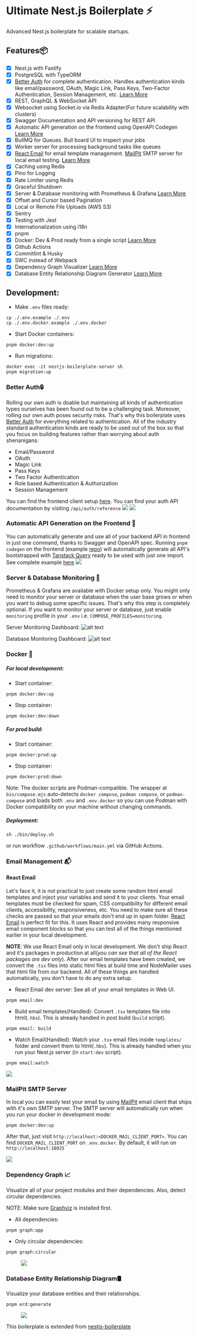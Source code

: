 # Ultimate Nest.js Boilerplate ⚡

Advanced Nest.js boilerplate for scalable startups.

## Features📦

- [x] Nest.js with Fastify
- [x] PostgreSQL with TypeORM
- [x] [Better Auth](https://www.better-auth.com/) for complete authentication. Handles authentication kinds like email/password, OAuth, Magic Link, Pass Keys, Two-Factor Authentication, Session Management, etc. [Learn More](#better-auth)
- [x] REST, GraphQL & WebSocket API
- [x] Websocket using Socket.io via Redis Adapter(For future scalability with clusters)
- [x] Swagger Documentation and API versioning for REST API
- [x] Automatic API generation on the frontend using OpenAPI Codegen [Learn More](#automatic-api-generation-on-the-frontend-)
- [x] BullMQ for Queues. Bull board UI to inspect your jobs
- [x] Worker server for processing background tasks like queues
- [x] [React Email](https://react.email/) for email template management. [MailPit](https://github.com/axllent/mailpit) SMTP server for local email testing. [Learn More](#email-management-)
- [x] Caching using Redis
- [x] Pino for Logging
- [x] Rate Limiter using Redis
- [x] Graceful Shutdown
- [x] Server & Database monitoring with Prometheus & Grafana [Learn More](#server--database-monitoring-)
- [x] Offset and Cursor based Pagination
- [x] Local or Remote File Uploads (AWS S3)
- [x] Sentry
- [x] Testing with Jest
- [x] Internationalization using i18n
- [x] pnpm
- [x] Docker: Dev & Prod ready from a single script [Learn More](#docker-)
- [x] Github Actions
- [x] Commitlint & Husky
- [x] SWC instead of Webpack
- [x] Dependency Graph Visualizer [Learn More](#dependency-graph-)
- [x] Database Entity Relationship Diagram Generator [Learn More](#database-entity-relationship-diagram️)

## Development:

- Make `.env` files ready:

```
cp ./.env.example ./.env
cp ./.env.docker.example ./.env.docker
```

- Start Docker containers:

```
pnpm docker:dev:up
```

- Run migrations:

```
docker exec -it nestjs-boilerplate-server sh
pnpm migration:up
```

### Better Auth🔒

Rolling our own auth is doable but maintaining all kinds of authentication types ourselves has been found out to be a challenging task. Moreover, rolling our own auth poses security risks. That's why this boilerplate uses [Better Auth](https://www.better-auth.com/) for everything related to authentication. All of the industry standard authentication kinds are ready to be used out of the box so that you focus on building features rather than worrying about auth shenanigans:

- Email/Password
- OAuth
- Magic Link
- Pass Keys
- Two Factor Authentication
- Role based Authentication & Authorization
- Session Management

You can find the frontend client setup [here](https://github.com/niraj-khatiwada/ultimate-nestjs-client). You can find your auth API documentation by visiting `/api/auth/reference`
<img src="./github-assets/better-auth-client.png" />
<img src="./github-assets/better-auth.png" />

### Automatic API Generation on the Frontend 🚀

You can automatically generate and use all of your backend API in frontend in just one command, thanks to Swagger and OpenAPI spec. Running `pnpm codegen` on the frontend (example [repo](https://github.com/niraj-khatiwada/ultimate-nestjs-client)) will automatically generate all API's bootstrapped with [Tanstack Query](https://tanstack.com/query/latest) ready to be used with just one import. See complete example [here](https://github.com/niraj-khatiwada/ultimate-nestjs-client)
<img src="./github-assets/openapi-codegen.png" />

### Server & Database Monitoring 🚨

Prometheus & Grafana are available with Docker setup only. You might only need to monitor your server or database when the user base grows or when you want to debug some specific issues. That's why this step is completely optional. If you want to monitor your server or database, just enable `monitoring` profile in your `.env` i.e. `COMPOSE_PROFILES=monitoring`.

Server Monitoring Dashboard:
![alt text](./github-assets/server-monitoring.png)

Database Monitoring Dashboard:
![alt text](./github-assets/database-monitoring.png)

### Docker 🐬

##### For local development:

- Start container:

```
pnpm docker:dev:up
```

- Stop container:

```
pnpm docker:dev:down
```

##### For prod build:

- Start container:

```
pnpm docker:prod:up
```

- Stop container:

```
pnpm docker:prod:down
```

Note: The docker scripts are Podman-compatible. The wrapper at `bin/compose.mjs` auto-detects `docker compose`, `podman compose`, or `podman-compose` and loads both `.env` and `.env.docker` so you can use Podman with Docker compatibility on your machine without changing commands.

##### Deployment:

```
sh ./bin/deploy.sh
```

or run workflow `.github/workflows/main.yml` via GitHub Actions.

### Email Management 📬

#### React Email

Let's face it, it is not practical to just create some random html email templates and inject your variables and send it to your clients. Your email templates must be checked for spam, CSS compatibility for different email clients, accessibility, responsiveness, etc. You need to make sure all these checks are passed so that your emails don't end up in spam folder. [React Email](https://react.email/) is perfect fit for this. It uses React and provides many responsive email component blocks so that you can test all of the things mentioned earlier in your local development.

<b>NOTE</b>: We use React Email only in local development. We don't ship React and it's packages in production at all(<i>you can see that all of the React packages are dev only</i>). After our email templates have been created, we convert the `.tsx` files into static html files at build time and NodeMailer uses that html file from our backend. All of these things are handled automatically, you don't have to do any extra setup.

- React Email dev server: See all of your email templates in Web UI.

```
pnpm email:dev
```

- Build email templates(Handled): Convert `.tsx` templates file into html(`.hbs`). This is already handled in post build (`build` script).

```
pnpm email: build
```

- Watch Email(Handled): Watch your `.tsx` email files inside `templates/` folder and convert them to html(`.hbs`). This is already handled when you run your Nest.js server (in `start:dev` script).

```
pnpm email:watch
```

<img src="./github-assets/react-email.png" />

### MailPit SMTP Server

In local you can easily test your email by using [MailPit](https://github.com/axllent/mailpit) email client that ships with it's own SMTP server. The SMTP server will automatically run when you run your docker in development mode:

```
pnpm docker:dev:up
```

After that, just visit `http://localhost:<DOCKER_MAIL_CLIENT_PORT>`. You can find `DOCKER_MAIL_CLIENT_PORT` on `.env.docker`. By default, it will run on `http://localhost:18025`

<img src="./github-assets/mailpit.png" />

### Dependency Graph 📈

Visualize all of your project modules and their dependencies. Also, detect circular dependencies.

NOTE: Make sure [Graphviz](https://www.graphviz.org/) is installed first.

- All dependencies:

```
pnpm graph:app
```

- Only circular dependencies:

```
pnpm graph:circular
```

<figure>
<img src="./github-assets/graph.png" />
</figure>

### Database Entity Relationship Diagram🛢️

Visualize your database entities and their relationships.

```
pnpm erd:generate
```

<figure>
<img src="./github-assets/erd.png"  />
</figure>

This boilerplate is extended from [nestjs-boilerplate](https://github.com/vndevteam/nestjs-boilerplate?tab=readme-ov-file)
